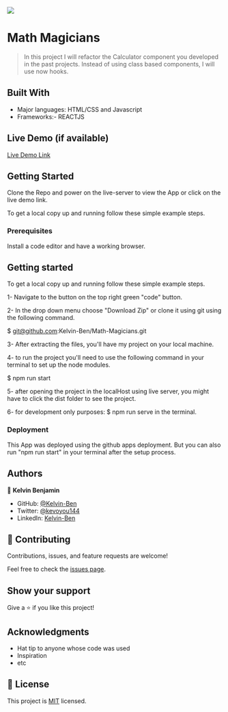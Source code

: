 ![](https://img.shields.io/badge/Microverse-blueviolet)

# Math Magicians

> In this project I will refactor the Calculator component you developed in the past projects. Instead of using class based components, I will use now hooks.


## Built With

- Major languages: HTML/CSS and Javascript
- Frameworks:- REACTJS

## Live Demo (if available)

[Live Demo Link](https://livedemo.com)


## Getting Started

Clone the Repo and power on the live-server to view the App or click on the live demo link.

To get a local copy up and running follow these simple example steps.

### Prerequisites

Install a code editor and have a working browser.

## Getting started

To get a local copy up and running follow these simple example steps.

1- Navigate to the button on the top right green "code" button.

2- In the drop down menu choose "Download Zip" or clone it using git using the following command.

$ git@github.com:Kelvin-Ben/Math-Magicians.git

3- After extracting the files, you'll have my project on your local machine.

4- to run the project you'll need to use the following command in your terminal to set up the node modules.

$ npm run start

5- after opening the project in the localHost using live server, you might have to click the dist folder to see the project.

6- for development only purposes: $ npm run serve in the terminal.


### Deployment

This App was deployed using the github apps deployment. But you can also run "npm run start" in your terminal after the setup process.

## Authors

👤 **Kelvin Benjamin**

- GitHub: [@Kelvin-Ben](https://github.com/Kelvin-Ben)
- Twitter: [@kevoyou144](https://twitter.com/kevoyout144)
- LinkedIn: [Kelvin-Ben](https://www.linkedin.com/in/kelvin-ben-323043173/)


## 🤝 Contributing

Contributions, issues, and feature requests are welcome!

Feel free to check the [issues page](../../issues/).

## Show your support

Give a ⭐️ if you like this project!

## Acknowledgments

- Hat tip to anyone whose code was used
- Inspiration
- etc

## 📝 License

This project is [MIT](./LICENSE) licensed.